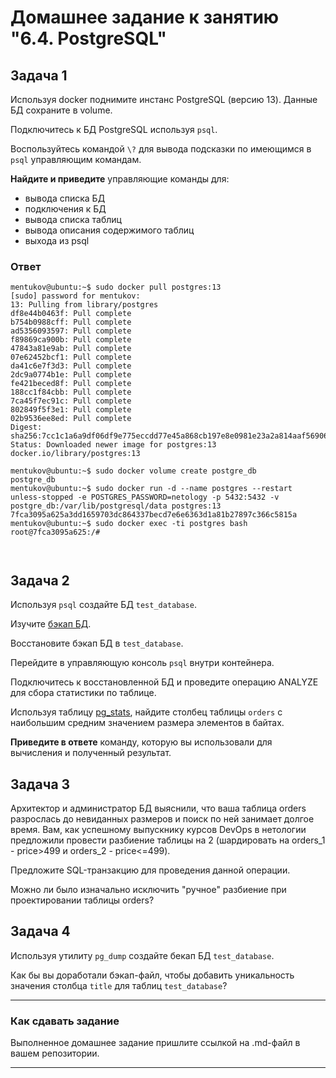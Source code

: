 # Домашнее задание к занятию "6.4. PostgreSQL"

## Задача 1

Используя docker поднимите инстанс PostgreSQL (версию 13). Данные БД сохраните в volume.

Подключитесь к БД PostgreSQL используя `psql`.

Воспользуйтесь командой `\?` для вывода подсказки по имеющимся в `psql` управляющим командам.

**Найдите и приведите** управляющие команды для:
- вывода списка БД
- подключения к БД
- вывода списка таблиц
- вывода описания содержимого таблиц
- выхода из psql

### Ответ

```shell
mentukov@ubuntu:~$ sudo docker pull postgres:13
[sudo] password for mentukov: 
13: Pulling from library/postgres
df8e44b0463f: Pull complete 
b754b0988cff: Pull complete 
ad5356093597: Pull complete 
f89869ca900b: Pull complete 
47843a81e9ab: Pull complete 
07e62452bcf1: Pull complete 
da41c6e7f3d3: Pull complete 
2dc9a0774b1e: Pull complete 
fe421beced8f: Pull complete 
188cc1f84cbb: Pull complete 
7ca45f7ec91c: Pull complete 
802849f5f3e1: Pull complete 
02b9536ee8ed: Pull complete 
Digest: sha256:7cc1c1a6a9df06df9e775eccdd77e45a868cb197e8e0981e23a2a814aaf56906
Status: Downloaded newer image for postgres:13
docker.io/library/postgres:13

mentukov@ubuntu:~$ sudo docker volume create postgre_db
postgre_db
mentukov@ubuntu:~$ sudo docker run -d --name postgres --restart unless-stopped -e POSTGRES_PASSWORD=netology -p 5432:5432 -v postgre_db:/var/lib/postgresql/data postgres:13
7fca3095a625a3dd1659703dc864337becd7e6e6363d1a81b27897c366c5815a
mentukov@ubuntu:~$ sudo docker exec -ti postgres bash
root@7fca3095a625:/# 



```

## Задача 2

Используя `psql` создайте БД `test_database`.

Изучите [бэкап БД](https://github.com/netology-code/virt-homeworks/tree/master/06-db-04-postgresql/test_data).

Восстановите бэкап БД в `test_database`.

Перейдите в управляющую консоль `psql` внутри контейнера.

Подключитесь к восстановленной БД и проведите операцию ANALYZE для сбора статистики по таблице.

Используя таблицу [pg_stats](https://postgrespro.ru/docs/postgresql/12/view-pg-stats), найдите столбец таблицы `orders` 
с наибольшим средним значением размера элементов в байтах.

**Приведите в ответе** команду, которую вы использовали для вычисления и полученный результат.

## Задача 3

Архитектор и администратор БД выяснили, что ваша таблица orders разрослась до невиданных размеров и
поиск по ней занимает долгое время. Вам, как успешному выпускнику курсов DevOps в нетологии предложили
провести разбиение таблицы на 2 (шардировать на orders_1 - price>499 и orders_2 - price<=499).

Предложите SQL-транзакцию для проведения данной операции.

Можно ли было изначально исключить "ручное" разбиение при проектировании таблицы orders?

## Задача 4

Используя утилиту `pg_dump` создайте бекап БД `test_database`.

Как бы вы доработали бэкап-файл, чтобы добавить уникальность значения столбца `title` для таблиц `test_database`?

---

### Как cдавать задание

Выполненное домашнее задание пришлите ссылкой на .md-файл в вашем репозитории.

---